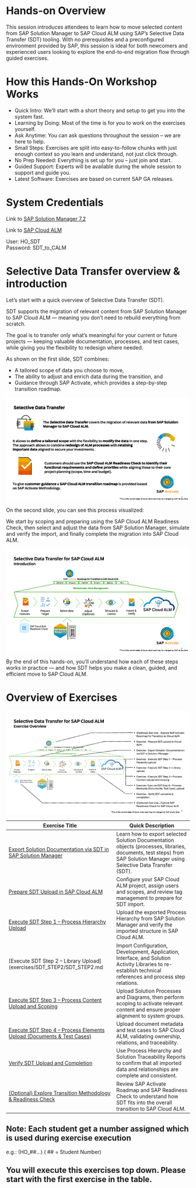 # Hands-on Overview

This session introduces attendees to learn how to move selected content from SAP Solution Manager to SAP Cloud ALM using SAP’s Selective Data Transfer (SDT) tooling. With no prerequisites and a preconfigured environment provided by SAP, this session is ideal for both newcomers and experienced users looking to explore the end-to-end migration flow through guided exercises.

# How this Hands-On Workshop Works

- Quick Intro: We’ll start with a short theory and setup to get you into the system fast.
- Learning by Doing: Most of the time is for you to work on the exercises yourself.
- Ask Anytime: You can ask questions throughout the session – we are here to help.
- Small Steps: Exercises are split into easy-to-follow chunks with just enough context so you learn and understand, not just click through.
- No Prep Needed: Everything is set up for you – just join and start.
- Guided Support: Experts will be available during the whole session to support and guide you.
- Latest Software: Exercises are based on current SAP GA releases.
# System Credentials

Link to [SAP Solution Manager 7.2](https://solman.almdemo.com/sap/bc/ui5_ui5/ui2/ushell/shells/abap/Fiorilaunchpad.html?sap-theme=sap_corbu&Action-SolutionDocumentation&sap-client=001&sap-language=EN#Shell-home)

Link to [SAP Cloud ALM](https://calm-test-eu10-004-relctestbeta-customer-11.test.eu10.alm.cloud.sap/launchpad#Launchpad-openFLPPage?pageId=BuildPage&spaceId=BuildSpace)

User: HO_SDT <br>
Password: SDT_to_CALM

# Selective Data Transfer overview & introduction

Let’s start with a quick overview of Selective Data Transfer (SDT).

SDT supports the migration of relevant content from SAP Solution Manager to SAP Cloud ALM — meaning you don’t need to rebuild everything from scratch.

The goal is to transfer only what’s meaningful for your current or future projects — keeping valuable documentation, processes, and test cases, while giving you the flexibility to redesign where needed.

As shown on the first slide, SDT combines:

- A tailored scope of data you choose to move,
- The ability to adjust and enrich data during the transition, and
- Guidance through SAP Activate, which provides a step-by-step transition roadmap.

![Image1](Images/Picture1.png)

On the second slide, you can see this process visualized:

We start by scoping and preparing using the SAP Cloud ALM Readiness Check, then select and adjust the data from SAP Solution Manager, simulate and verify the import, and finally complete the migration into SAP Cloud ALM.

![image2](Images/Picture2.png)

By the end of this hands-on, you’ll understand how each of these steps works in practice — and how SDT helps you make a clean, guided, and efficient move to SAP Cloud ALM.

# Overview of Exercises

![image3](Images/Picture3.png)

| **Exercise Title** | **Quick Description** |
| --- | --- |
| [Export Solution Documentation via SDT in SAP Solution Manager](exercises/SDT_Export/SDT_EXPORT.md) | Learn how to export selected Solution Documentation objects (processes, libraries, documents, test steps) from SAP Solution Manager using Selective Data Transfer (SDT). |
| [Prepare SDT Upload in SAP Cloud ALM](exercises/SDT_PREPARE/SDT_PREPARE.md) | Configure your SAP Cloud ALM project, assign users and scopes, and review tag management to prepare for SDT import. |
| [Execute SDT Step 1 – Process Hierarchy Upload](exercises/SDT_STEP1/SDT_STEP1.md) | Upload the exported Process Hierarchy from SAP Solution Manager and verify the imported structure in SAP Cloud ALM. |
| [Execute SDT Step 2 – Library Upload](exercises/SDT_STEP2/SDT_STEP2.md | Import Configuration, Development, Application, Interface, and Solution Activity Libraries to re-establish technical references and process step relations. |
| [Execute SDT Step 3 – Process Content Upload and Scoping](exercise/SDT_STEP3/SDT_STEP3.md) | Upload Solution Processes and Diagrams, then perform scoping to activate relevant content and ensure proper alignment to system groups. |
| [Execute SDT Step 4 – Process Elements Upload (Documents & Test Cases)](exercise/SDT_DOCS/SDT_DOCS.md) | Upload document metadata and test cases to SAP Cloud ALM, validating ownership, relations, and traceability. |
| [Verify SDT Upload and Completion](exercise/SDT_DOCS/SDT_VERIFY_PHA.md) | Use Process Hierarchy and Solution Traceability Reports to confirm that all imported data and relationships are complete and consistent. |
| [(Optional) Explore Transition Methodology & Readiness Check](exercise/SDT_RMV/SDT_RMV.md) | Review SAP Activate Roadmap and SAP Readiness Check to understand how SDT fits into the overall transition to SAP Cloud ALM. |

## Note: Each student get a number assigned which is used during exercise execution <br>
e.g.: (HO_##...) ( ## = Student Number)

## You will execute this exercises top down. Please start with the first exercise in the table.


